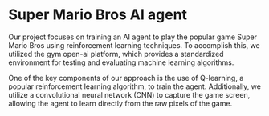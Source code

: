 # Super Mario Bros AI agent

Our project focuses on training an AI agent to play the popular game Super Mario Bros using reinforcement learning techniques. 
To accomplish this, we utilized the gym open-ai platform, which provides a standardized environment for testing and evaluating machine learning algorithms.

One of the key components of our approach is the use of Q-learning, a popular reinforcement learning algorithm, to train the agent. 
Additionally, we utilize a convolutional neural network (CNN) to capture the game screen, allowing the agent to learn directly from the raw pixels of the game.
